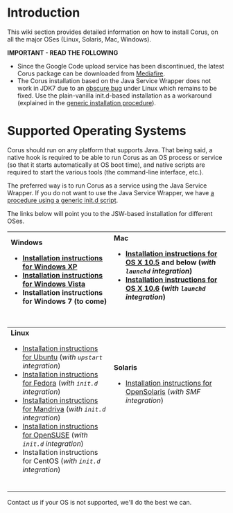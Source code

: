 # Introduction #

This wiki section provides detailed information on how to install Corus, on all the
major OSes (Linux, Solaris, Mac, Windows).

**IMPORTANT - READ THE FOLLOWING**

  * Since the Google Code upload service has been discontinued, the latest Corus package can be downloaded from [Mediafire](https://www.mediafire.com/folder/v55q0gaqvvbda/corus).
  * The Corus installation based on the Java Service Wrapper does not work in JDK7 due to an [obscure bug](http://bugs.sun.com/bugdatabase/view_bug.do?bug_id=7181721) under Linux which remains to be fixed. Use the plain-vanilla init.d-based installation as a workaround (explained in the [generic installation procedure](CorusGenericInstallationProcedure.md)).

# Supported Operating Systems #

Corus should run on any platform that supports Java. That being said, a native hook is required to be able to run Corus as an OS process or service (so that it starts automatically at OS boot time), and native scripts are required to start the various tools (the command-line interface, etc.).

The preferred way is to run Corus as a service using the Java Service Wrapper. If you do not want to use the Java Service Wrapper, we have [a procedure using a generic init.d script](CorusGenericInstallationProcedure.md).

The links below will point you to the JSW-based installation for different OSes.


| **Windows** <br /><p><ul><li><a href='CorusInstallationProcedure_WindowsXP.md'>Installation instructions for Windows XP</a></li><li><a href='CorusInstallationProcedure_WindowsVista.md'>Installation instructions for Windows Vista</a></li><li> Installation instructions for Windows 7 (to come)</li></ul></p><br />| **Mac** <br /><p><ul><li><a href='CorusInstallationProcedure_Leopard.md'>Installation instructions for OS X 10.5</a> and below (<i>with <code>launchd</code> integration</i>)</li><li><a href='CorusInstallationProcedure_SnowLeopard.md'>Installation instructions for OS X 10.6</a> (<i>with <code>launchd</code> integration</i>)</li></ul></p><br /><br />|
|:-----------------------------------------------------------------------------------------------------------------------------------------------------------------------------------------------------------------------------------------------------------------------------------------------------------------------|:--------------------------------------------------------------------------------------------------------------------------------------------------------------------------------------------------------------------------------------------------------------------------------------------------------------------------------------------------------------|
| **Linux**<br /><p><ul><li><a href='CorusInstallationProcedure_Ubuntu.md'>Installation instructions for Ubuntu</a> (<i>with <code>upstart</code> integration</i>)  </li><li><a href='CorusInstallationProcedure_Fedora.md'>Installation instructions for Fedora</a>  (<i>with <code>init.d</code> integration</i>) </li><li><a href='CorusInstallationProcedure_Mandriva.md'>Installation instructions for Mandriva</a> (<i>with <code>init.d</code> integration</i>) </li><li><a href='CorusInstallationProcedure_OpenSUSE.md'>Installation instructions for OpenSUSE</a>  (<i>with <code>init.d</code> integration</i>) </li><li>Installation instructions for CentOS  (<i>with <code>init.d</code> integration</i>) </li></ul></p><br />| **Solaris** <br /><p><ul><li><a href='CorusInstallationProcedure_openSolaris.md'>Installation instructions for OpenSolaris</a> (<i>with SMF integration</i>)</li></ul></p><br /><br /><br /><br /><br />|


Contact us if your OS is not supported, we'll do the best we can.